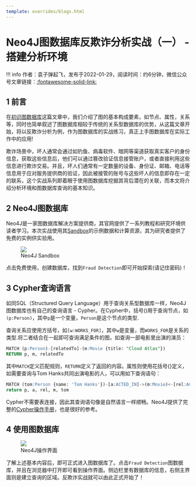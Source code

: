 ```yaml
---
template: overrides/blogs.html
---
```


# Neo4J图数据库反欺诈分析实战（一） - 搭建分析环境

!!! info
    作者：袁子弹起飞，发布于2022-01-29，阅读时间：约6分钟，微信公众号文章链接：[:fontawesome-solid-link:]()

## 1 前言

在[初识图数据库](https://mp.weixin.qq.com/s?__biz=MzI4Mjk3NzgxOQ==&mid=2247485112&idx=1&sn=efd4f9b472a3d58378407bb6fad46a2f&chksm=eb90f5ccdce77cda0285d53331834a787364d4458a3588173c9fe8ef6953499362bd64f7c918&token=1650861834&lang=zh_CN#rd)这篇文章中，我们介绍了图的基本构成要素，如节点、属性，关系等，同时也简单叙述了图数据库相较于传统的关系型数据库的优势，从这篇文章开始，将以反欺诈分析为例，作为图数据库的实战练习，真正上手图数据库在实际工作中的应用!

欺诈场景中，坏人通常会通过如钓鱼、病毒软件、暗网等渠道获取真实客户的身份信息，获取这些信息后，他们可以通过篡改验证信息接管账户，或者直接利用这些信息进行欺诈交易。并且，坏人们通常有一定数量的设备、身份证、邮箱、电话等信息用于应对服务提供商的验证，因此被接管的账号与这些坏人的信息即存在一定的联系，这个实战系列即着眼于使用图数据库挖掘其背后潜在的关联，而本文将介绍分析环境和图数据库查询的基本知识。

## 2 Neo4J图数据库

Neo4J是一家图数据库解决方案提供商，其官网提供了一系列教程和研究环境供读者学习。本次实战使用其[Sandbox](https://sandbox.neo4j.com/ 'Neo4J Sandbox')的示例数据和计算资源，其为研究者提供了免费的实例供实验用。

<figure>
  <img src="https://cdn.jsdelivr.net/gh/BulletTech2021/Pics/img/1_V/Neo4J_Sandbox.png"  />
  <figcaption>Neo4J Sandbox</figcaption>
</figure>

点击免费使用，创建数据库，找到`Fraud Detection`即可开始探索(请记住密码)！

## 3 Cypher查询语言

如同SQL（Structured Query Language）用于查询关系型数据库一样，Neo4J图数据库也有自己的查询语言 - Cypher。在Cypher中，括号()用于查询节点，如`(p:Person)`，其中`p`是一个变量，`Person`是这个节点的类型.

查询关系应使用方括号，如`[w:WORKS_FOR]`，其中`w`是变量，而`WORKS_FOR`是关系的类型.将二者结合在一起即可查询满足条件的图，如查询一部电影里出演的演员：

```sql
MATCH (p:Person)-[relatedTo]-(m:Movie {title: "Cloud Atlas"})
RETURN p, m, relatedTo
```

其中`MATCH`定义匹配规则，`RETURN`定义了返回的内容。属性则使用花括号{}定义，如需要查询与Tom Hanks共同出演电影的人，可以用如下查询语句：

```sql
MATCH (tom:Person {name: 'Tom Hanks'})-[a:ACTED_IN]->(m:Movie)<-[rel:ACTED_IN]-(p:Person)
return p, a, rel, m, tom
```

Cypher不需要表连接，因此其查询语句像是自然语言一样顺畅。Neo4J提供了完整的[Cypher操作手册](https://neo4j.com/docs/cypher-manual/4.2/ 'Cypher操作手册')，也是很好的参考。


## 4 使用图数据库


<figure>
  <img src="https://cdn.jsdelivr.net/gh/BulletTech2021/Pics/img/1_V/Fraud操作界面.png"  />
  <figcaption>Neo4J操作界面</figcaption>
</figure>


了解上述基本内容后，即可正式进入图数据库了。点击`Fraud Detection`图数据库，并且在浏览器中打开即可看到操作界面。侧边栏里有数据库的信息，右侧主界面则是建立查询的区域。反欺诈实战就可以由此正式开始了！



